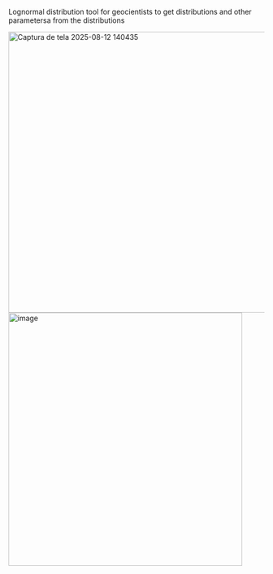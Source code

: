 Lognormal distribution tool for geocientists to get distributions and other parametersa from the distributions

<img width="760" height="553" alt="Captura de tela 2025-08-12 140435" src="https://github.com/user-attachments/assets/a23c8856-bfa2-4047-8c3c-e70a84a456ad" />


<img width="460" height="498" alt="image" src="https://github.com/user-attachments/assets/e5531a65-2adc-470f-83b4-8e89ae0a84f1" />

